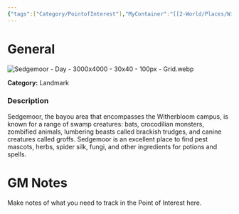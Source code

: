 ```yaml
---
{"tags":["Category/PointofInterest"],"MyContainer":"[[2-World/Places/Witherbloom Campus.md|Witherbloom Campus]]","MyCategory":"Landmark","obsidianUIMode":"preview","image":"Sedgemoor  - Day - 3000x4000 - 30x40 - 100px - Grid.webp","dg-publish":true,"permalink":"/2-world/points-of-interest/sedgemoor/","dgPassFrontmatter":true,"updated":"2025-09-29T15:26:38.000+01:00"}
---
```



# General

![Sedgemoor  - Day - 3000x4000 - 30x40 - 100px - Grid.webp](/img/user/z_Assets/Maps/Sedgemoor%20%20-%20Day%20-%203000x4000%20-%2030x40%20-%20100px%20-%20Grid.webp)

**Category:** Landmark

### Description
Sedgemoor, the bayou area that encompasses the Witherbloom campus, is known for a range of swamp creatures: bats, crocodilian monsters, zombified animals, lumbering beasts called brackish trudges, and canine creatures called groffs. Sedgemoor is an excellent place to find pest mascots, herbs, spider silk, fungi, and other ingredients for potions and spells.

# GM Notes

Make notes of what you need to track in the Point of Interest here. 

